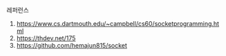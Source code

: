 레퍼런스
1. https://www.cs.dartmouth.edu/~campbell/cs60/socketprogramming.html
2. https://thdev.net/175
3. https://github.com/hemajun815/socket